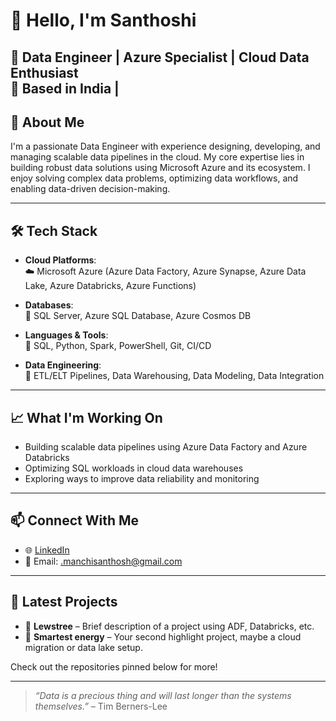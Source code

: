 # 👋 Hello, I'm Santhoshi

🎯 **Data Engineer | Azure Specialist | Cloud Data Enthusiast**  
📍 Based in India |
---

## 🚀 About Me

I'm a passionate Data Engineer with experience designing, developing, and managing scalable data pipelines in the cloud. My core expertise lies in building robust data solutions using Microsoft Azure and its ecosystem. I enjoy solving complex data problems, optimizing data workflows, and enabling data-driven decision-making.

---

## 🛠️ Tech Stack

- **Cloud Platforms**:  
  ☁️ Microsoft Azure (Azure Data Factory, Azure Synapse, Azure Data Lake, Azure Databricks, Azure Functions)

- **Databases**:  
  🧠 SQL Server, Azure SQL Database, Azure Cosmos DB

- **Languages & Tools**:  
  🔧 SQL, Python, Spark, PowerShell, Git, CI/CD

- **Data Engineering**:  
  🔄 ETL/ELT Pipelines, Data Warehousing, Data Modeling, Data Integration

---

## 📈 What I'm Working On

- Building scalable data pipelines using Azure Data Factory and Azure Databricks  
- Optimizing SQL workloads in cloud data warehouses  
- Exploring ways to improve data reliability and monitoring

---

## 📫 Connect With Me

- 🌐 [LinkedIn](https://www.linkedin.com/in/your-profile)
- 📧 Email: .manchisanthosh@gmail.com

---

## 📝 Latest Projects

- 🔹 **Lewstree** – Brief description of a project using ADF, Databricks, etc.  
- 🔹 **Smartest energy** – Your second highlight project, maybe a cloud migration or data lake setup.

Check out the repositories pinned below for more!

---

> *“Data is a precious thing and will last longer than the systems themselves.”* – Tim Berners-Lee


